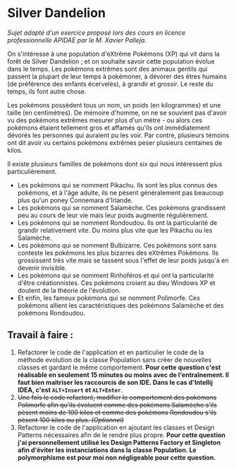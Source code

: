 # Silver Dandelion

_Sujet adapté d'un exercice proposé lors des cours en licence professionnelle APIDAE par le M. Xavier Palleja._

On s'intéresse à une population d'eXtrême Pokémons (XP) qui vit dans la forêt de Silver Dandelion ; 
et on souhaite savoir cette population évolue dans le temps. Les pokémons extrêmes sont des animaux gentils qui passent la 
plupart de leur temps à pokémoner, à dévorer des êtres humains (de préférence des enfants écervelés), à grandir et grossir. 
Le reste du temps, ils font autre chose.

Les pokémons possèdent tous un nom, un poids (en kilogrammes) et une taille (en centimètres). De mémoire d'homme, on ne 
se souvient pas d'avoir vu des pokémons extrêmes mesurer plus d'un mètre - ou alors ces pokémons étaient tellement gros et
affamés qu'ils ont immédiatement dévorés les personnes qui auraient pu les voir. Par contre, plusieurs témoins ont dit avoir 
vu certains pokémons extrêmes peser plusieurs centaines de kilos.

Il existe plusieurs familles de pokémons dont six qui nous intéressent plus particulièrement.
- Les pokémons qui se nomment Pikachu. Ils sont les plus connus des pokémons, et à l'âge adulte, ils ne pèsent généralement 
pas beaucoup plus qu'un poney Connemara d'Irlande.
- Les pokémons qui se nomment Salamèche. Ces pokémons grandissent peu au cours de leur vie mais leur poids augmente régulièrement.
- Les pokémons qui se nomment Rondoudou. Ils ont la particularité de grandir relativement vite. Du moins plus vite que les Pikachu 
ou les Salamèche.
- Les pokémons qui se nomment Bulbizarre. Ces pokémons sont sans conteste les pokémons les plus bizarres des eXtrêmes Pokémons. Ils 
grossissent très vite mais se tassent sous l'effet de leur poids jusqu'à en devenir invisible.
- Les pokémons qui se nomment Rinhoféros et qui ont la particularité d'être créationnistes. Ces pokémons croient au dieu Windows XP 
et doutent de la théorie de l'évolution.
- Et enfin, les fameux pokémons qui se nomment Polimorfe. Ces pokémons allient les caractéristiques des pokémons Salamèche et des 
pokémons Rondoudou.

## Travail à faire :
1) Refactorer le code de l'application et en particulier le code de la méthode evolution de la classe Population sans créer de nouvelles 
classes et gardant le même comportement.
**Pour cette question c'est réalisable en seulement 15 minutes ou moins avec de l'entraînement. Il faut bien maitriser les raccourcis de son
IDE. Dans le cas d'Intellij IDEA, c'est `ALT+Insert` et `ALT+Enter`**.
2) ~~Une fois le code refactoré, modifier le comportement des pokémons Polimorfe afin qu'ils évoluent comme des pokémons Salamèche s'ils 
pèsent moins de 100 kilos et comme des pokémons Rondoudou s'ils pèsent 100 kilos ou plus. _(Optionnel)_~~
3) Refactorer le code de l'application en ajoutant les classes et Design Patterns nécessaires afin de le rendre plus propre.
**Pour cette question j'ai personnellement utilisé les Design Patterns Factory et Singleton afin d'éviter les instanciations dans la classe
Population. Le polymorphisme est pour moi non négligeable pour cette question.**